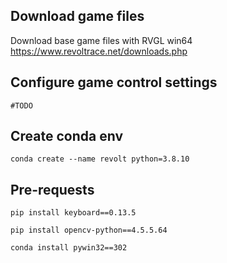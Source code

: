 ## Download game files
Download base game files with RVGL win64
    https://www.revoltrace.net/downloads.php

## Configure game control settings
    #TODO

## Create conda env
    conda create --name revolt python=3.8.10

## Pre-requests
    pip install keyboard==0.13.5

    pip install opencv-python==4.5.5.64

    conda install pywin32==302
